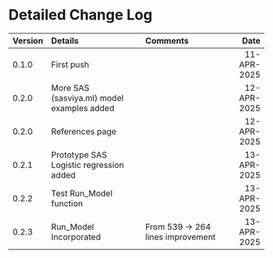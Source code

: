 # Detailed Change Log



|**Version** | **Details** | **Comments** |**Date**|
|:-------|:--------|:---------|----:|
|0.1.0|First push| | 11-APR-2025|
|0.2.0|More SAS (sasviya.ml) model examples added| | 12-APR-2025|
|0.2.0|References page| | 12-APR-2025|
|0.2.1|Prototype SAS Logistic regression added| | 13-APR-2025|
|0.2.2|Test Run_Model function| | 13-APR-2025|
|0.2.3|Run_Model Incorporated|From 539 -> 264 lines improvement | 13-APR-2025|